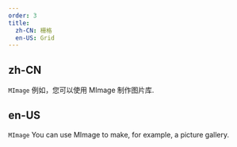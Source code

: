 ```yaml
---
order: 3
title:
  zh-CN: 栅格
  en-US: Grid
---
```


## zh-CN

`MImage` 例如，您可以使用 MImage 制作图片库.

## en-US

`MImage` You can use MImage to make, for example, a picture gallery.